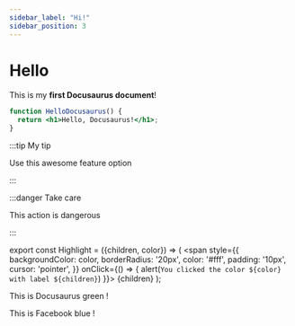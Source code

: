 ```yaml
---
sidebar_label: "Hi!"
sidebar_position: 3
---
```


# Hello

This is my **first Docusaurus document**!

```jsx title="src/components/HelloDocusaurus.js"
function HelloDocusaurus() {
  return <h1>Hello, Docusaurus!</h1>;
}
```

:::tip My tip

Use this awesome feature option

:::

:::danger Take care

This action is dangerous

:::

export const Highlight = ({children, color}) => (
<span
style={{
      backgroundColor: color,
      borderRadius: '20px',
      color: '#fff',
      padding: '10px',
      cursor: 'pointer',
    }}
onClick={() => {
alert(`You clicked the color ${color} with label ${children}`)
}}>
{children}
</span>
);

This is <Highlight color="#25c2a0">Docusaurus green</Highlight> !

This is <Highlight color="#1877F2">Facebook blue</Highlight> !
